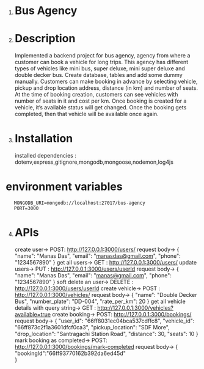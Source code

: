 1. # Bus Agency
2. # Description
    Implemented a backend project for bus agency, agency from where a customer can book a vehicle
    for long trips. This agency has different types of vehicles like mini bus, super deluxe, mini super
    deluxe and double decker bus. Create database, tables and add some dummy manually.
    Customers can make booking in advance by selecting vehicle, pickup and drop location
    address, distance (in km) and number of seats. At the time of booking creation, customers can
    see vehicles with number of seats in it and cost per km. Once booking is created for a vehicle,
    it’s available status will get changed. Once the booking gets completed, then that vehicle will be
    available once again.
3. # Installation
    installed dependencies : 
      dotenv,express,gitignore,mongodb,mongoose,nodemon,log4js
  # environment variables
       MONGODB_URI=mongodb://localhost:27017/bus-agency
       PORT=3000
4. # APIs
    create user-> POST: http://127.0.0.1:3000/users/
    request body->
    {
    "name": "Manas Das",
    "email": "manasdas@gmail.com",
    "phone": "1234567890"
    }
    get all users-> GET : http://127.0.0.1:3000/users/
    update users-> PUT :  http://127.0.0.1:3000/users/userId
    request body->
    {
    "name": "Manas Das",
    "email": "manas@gmail.com",
    "phone": "1234567890"
    }
    soft delete an user-> DELETE : http://127.0.0.1:3000/users/userId
    create vehicle-> POST : http://127.0.0.1:3000/vehicles/
    request body->
     {
        "name": "Double Decker Bus",
        "number_plate": "DD-004",
        "rate_per_km": 20
    }
    get all vehicle details with query string-> GET : http://127.0.0.1:3000/vehicles?available=true
    create booking-> POST: http://127.0.0.1:3000/bookings/
    request body->
    {
    "user_id": "66ff8031ec04bca537cdffc8",
    "vehicle_id": "66ff873c2f1a3601dfcf0ca3",
    "pickup_location": "SDF More",
    "drop_location": "Santragachi Station Road",
    "distance": 30, 
    "seats": 10
   }
    mark booking as completed-> POST: http://127.0.0.1:3000/bookings/mark-completed
    request body->
    {
    "bookingId":"66ff93770162b392da6ed45d"   
    }

